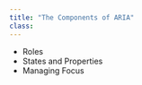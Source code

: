 ```yaml
---
title: "The Components of ARIA"
class:
---
```

* Roles
* States and Properties
* Managing Focus <br> &nbsp;
